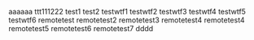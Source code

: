 aaaaaa
ttt111222
test1
test2
testwtf1
testwtf2
testwtf3
testwtf4
testwtf5
testwtf6
remotetest
remotetest2
remotetest3
remotetest4
remotetest4
remotetest5
remotetest6
remotetest7
dddd

